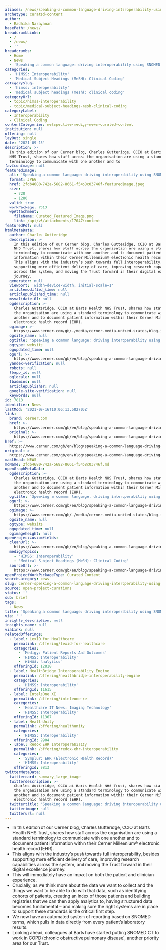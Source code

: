 ```yaml
---
aliases: /news/speaking-a-common-language-driving-interoperability-using-snomed-ct
archetype: curated-content
author:
  - Radhika Narayanan
basePath: /news/
breadcrumbLinks:
  - /
  - /news/
  - ''
breadcrumbs:
  - Home
  - News
  - 'Speaking a common language: driving interoperability using SNOMED CT'
categories:
  - 'HIMSS: Interoperability'
  - 'Medical Subject Headings (MeSH): Clinical Coding'
categorySlug:
  - 'himss: interoperability'
  - 'medical subject headings (mesh): clinical coding'
categoryUrl:
  - topic/himss-interoperability
  - topic/medical-subject-headings-mesh-clinical-coding
categoryLabel:
  - Interoperability
  - Clinical Coding
contentCategories: netspective-medigy-news-curated-content
institution: null
offering: null
layOut: single
date: '2021-09-16'
description: >-
  In this edition of our Cerner blog, Charles Gutteridge, CCIO at Barts Health
  NHS Trust, shares how staff across the organisation are using a standard
  terminology to communicate with one another and to
favIconImage: null
featuredImage:
  alt: 'Speaking a common language: driving interoperability using SNOMED CT'
  format: JPEG
  href: 2fdb4680-742a-5682-8661-f54b8c03746f-featuredImage.jpeg
  size:
    - 720
    - 1280
  valid: true
  workPackage: 7813
  wpAttachment:
    fileName: Curated_Featured_Image.png
    link: /api/v3/attachments/17047/content
featuredPdf: null
htmlMetaData:
  author: Charles Gutteridge
  description: >-
    In this edition of our Cerner blog, Charles Gutteridge, CCIO at Barts Health
    NHS Trust, shares how staff across the organisation are using a standard
    terminology to communicate with one another and to document patient
    information within their Cerner Millennium® electronic health record (EHR) –
    This aligns with the industry’s push towards full interoperability, besides
    supporting more efficient delivery of care, improving research capabilities
    across the system, and moving the Trust forward in their digital excellence
    journey. 
  generator: null
  viewport: 'width=device-width, initial-scale=1'
  articlemodified_time: null
  articlepublished_time: null
  msvalidate.01: null
  ogdescription: >-
    Charles Gutteridge, CCIO at Barts Health NHS Trust, shares how staff across
    the organisation are using a standard terminology to communicate with one
    another and to document patient information within their Cerner Millennium®
    electronic health record (EHR).
  ogimage: >-
    https://www.cerner.com/gb/-/media/cerner-media-united-states/blog-images/snomed-ct_blog_barts.png?vs=1
  ogsite_name: null
  ogtitle: 'Speaking a common language: driving interoperability using SNOMED CT'
  ogtype: website
  ogupdated_time: null
  ogurl: >-
    https://www.cerner.com/gb/en/blog/speaking-a-common-language-driving-interoperability-using-snomed-ct
  yandex-verification: null
  robots: null
  fbapp_id: null
  oglocale: null
  fbadmins: null
  articlepublisher: null
  google-site-verification: null
  keywords: null
id: 7813
identifier: News
lastMod: '2021-09-16T10:06:13.582706Z'
link:
  brand: cerner.com
  href: >-
    https://www.cerner.com/gb/en/blog/speaking-a-common-language-driving-interoperability-using-snomed-ct
  original: >-
    https://www.cerner.com/gb/en/blog/speaking-a-common-language-driving-interoperability-using-snomed-ct
href: >-
  https://www.cerner.com/gb/en/blog/speaking-a-common-language-driving-interoperability-using-snomed-ct
original: >-
  https://www.cerner.com/gb/en/blog/speaking-a-common-language-driving-interoperability-using-snomed-ct
mastHead: NEWS
mdName: 2fdb4680-742a-5682-8661-f54b8c03746f.md
openGraphMetaData:
  ogdescription: >-
    Charles Gutteridge, CCIO at Barts Health NHS Trust, shares how staff across
    the organisation are using a standard terminology to communicate with one
    another and to document patient information within their Cerner Millennium®
    electronic health record (EHR).
  ogtitle: 'Speaking a common language: driving interoperability using SNOMED CT'
  ogurl: >-
    https://www.cerner.com/gb/en/blog/speaking-a-common-language-driving-interoperability-using-snomed-ct
  ogimage: >-
    https://www.cerner.com/gb/-/media/cerner-media-united-states/blog-images/snomed-ct_blog_barts.png?vs=1
  ogsite_name: null
  ogtype: website
  ogupdated_time: null
  ogimageheight: null
openProjectCustomFields:
  cleanUrl: >-
    https://www.cerner.com/gb/en/blog/speaking-a-common-language-driving-interoperability-using-snomed-ct
  medigyTopics:
    - 'HIMSS: Interoperability'
    - 'Medical Subject Headings (MeSH): Clinical Coding'
  sourceUrl: >-
    https://www.cerner.com/gb/en/blog/speaking-a-common-language-driving-interoperability-using-snomed-ct
openProjectWorkPackageType: Curated Content
searchCategory: News
slug: cerner-speaking-a-common-language-driving-interoperability-using-snomed-ct
source: open-project-curations
status: ''
sub: brief
tags:
  - News
title: 'Speaking a common language: driving interoperability using SNOMED CT'
via: ' '
insights_description: null
insights_name: null
viaLink: null
relatedOfferings:
  - label: LexID for Healthcare
    permalink: /offering/lexid-for-healthcare
    categories:
      - 'Medigy: Patient Reports And Outcomes'
      - 'HIMSS: Interoperability'
      - 'HIMSS: Analytics'
    offeringId: 12818
  - label: HealthBridge Interoperability Engine
    permalink: /offering/healthbridge-interoperability-engine
    categories:
      - 'HIMSS: Interoperability'
    offeringId: 11615
  - label: InteleOne XE
    permalink: /offering/inteleone-xe
    categories:
      - 'Healthcare IT News: Imaging Technology'
      - 'HIMSS: Interoperability'
    offeringId: 11367
  - label: HealthUnity
    permalink: /offering/healthunity
    categories:
      - 'HIMSS: Interoperability'
    offeringId: 9904
  - label: Redox EHR Interoperability
    permalink: /offering/redox-ehr-interoperability
    categories:
      - 'Symplur: EHR (Electronic Health Record)'
      - 'HIMSS: Interoperability'
    offeringId: 9813
twitterMetaData:
  twittercard: summary_large_image
  twitterdescription: >-
    Charles Gutteridge, CCIO at Barts Health NHS Trust, shares how staff across
    the organisation are using a standard terminology to communicate with one
    another and to document patient information within their Cerner Millennium®
    electronic health record (EHR).
  twittertitle: 'Speaking a common language: driving interoperability using SNOMED CT'
  twitterimage: null
  twitterurl: null
---
```

<ul><li>In this edition of our Cerner blog, Charles Gutteridge, CCIO at Barts Health NHS Trust, shares how staff across the organisation are using a standard terminology to communicate with one another and to document patient information within their Cerner Millennium® electronic health record (EHR).</li><li>This aligns with the industry’s push towards full interoperability, besides supporting more efficient delivery of care, improving research capabilities across the system, and moving the Trust forward in their digital excellence journey.</li><li>This will immediately have an impact on both the patient and clinician experience.</li><li>Crucially, as we think more about the data we want to collect and the things we want to be able to do with that data, such as identifying cohorts of patients, creating an index of those patients and building registries that we can then apply analytics to, having structured data becomes fundamental – and making sure the right systems are in place to support these standards is the critical first step.</li><li>We now have an automated system of reporting based on SNOMED terms, which pulls in data directly from every patient’s laboratory results.</li><li>Looking ahead, colleagues at Barts have started putting SNOMED CT to work in COPD (chronic obstructive pulmonary disease), another priority area for our Trust.<br>&nbsp;</li></ul>